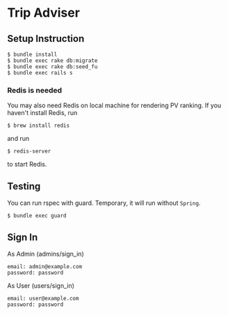 # Trip Adviser
## Setup Instruction
```
$ bundle install
$ bundle exec rake db:migrate
$ bundle exec rake db:seed_fu
$ bundle exec rails s
```

### Redis is needed
You may also need Redis on local machine for rendering PV ranking. If you haven't install Redis, run
```
$ brew install redis
```
and run
```
$ redis-server
```
to start Redis.

## Testing
You can run rspec with guard. Temporary, it will run without ```Spring```.
```
$ bundle exec guard
```

## Sign In
As Admin (admins/sign_in)
```
email: admin@example.com
password: password
```

As User (users/sign_in)
```
email: user@example.com
password: password
```
